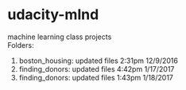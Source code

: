 # udacity-mlnd
machine learning class projects    
Folders:    
1) boston_housing: updated files 2:31pm 12/9/2016     
2) finding_donors: updated files 4:42pm 1/17/2017
2) finding_donors: updated files 1:43pm 1/18/2017

